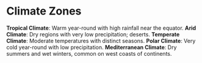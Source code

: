 # Climate Zones

**Tropical Climate**: Warm year-round with high rainfall near the equator.
**Arid Climate**: Dry regions with very low precipitation; deserts.
**Temperate Climate**: Moderate temperatures with distinct seasons.
**Polar Climate**: Very cold year-round with low precipitation.
**Mediterranean Climate**: Dry summers and wet winters, common on west coasts of continents.
